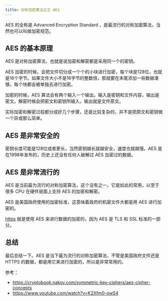 ```yaml
---
title: 对称加密算法之王 AES
---
```


AES 的全称是 Advanced Encryption Standard ，是最流行的对称加密算法，当然也可以叫做加密规范。

## AES 的基本原理

AES 是对称加密算法，也就是说加密和解密都是采用同一个的密钥。

AES 加密的时候，会把文件切分成一个个的小块进行加密，每个块是128位，也就是16个字节。如果文件大小不是16字节的整数倍，那就要在末尾添加一些数据凑够。每个块都会被单独去进行加密。

加密的时候，AES 算法会有两个输入一个输出。输入是密钥和文件内容，输出是密文。解密时候会把密文和密钥所输入，输出就是文件原文。

实际加密和解密过程都分成好几个步骤，还是比较复杂的，并不是把原文和密钥做一个异或那么简单。

## AES 是非常安全的

密钥长度可能是128位或者更长，当然密钥越长就越安全，速度也就越慢。AES 是在1998年发布的，历史上还没有任何人破解过 AES 加密过的数据。

## AES 是非常流行的

AES 是当前最为流行的对称加密算法，这个没有之一。它是如此的常用，以至于很多 CPU 在硬件层面上支持 AES 的加密和解密。

AES 是美国政府使用的加密标准，这意味着政府的机密文件大都是用 AES 进行加密的。

[https](https) 就是使用 AES 来进行数据的加密的，因为 AES 是 TLS 和 SSL 标准的一部分。

## 总结

最后总结一下。AES 是当下最为流行的对称加密算法，不管是美国政府文件还是 HTTPS 的数据，都是用它来进行加密的，所以是非常常用的。

参考：

- https://cryptobook.nakov.com/symmetric-key-ciphers/aes-cipher-concepts
- https://www.youtube.com/watch?v=K2Xfm0-owS4
